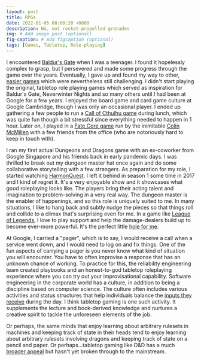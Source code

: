 ```yaml
---
layout: post
title: RPGs
date: 2022-01-05 08:00:20 +0800
description: No, not rocket-propelled grenades 
img: # Add image post (optional)
fig-caption: # Add figcaption (optional)
tags: [Games, Tabletop, Role-playing]
---
```


I encountered [Baldur's Gate](https://en.wikipedia.org/wiki/Baldur%27s_Gate) when I was a teenager. I found it hopelessly complex to grasp, but I persevered and made some progress through the game over the years. Eventually, I gave up and found my way to other, [easier games](../seh-deh-proyakt-red/) which were nevertheless still challenging. I didn't start playing the original, tabletop role playing games which served as inspiration for Baldur's Gate, Neverwinter Nights and so many others until I had been at Google for a few years. I enjoyed the board game and card game culture at Google Cambridge, though I was only an occasional player. I ended up gathering a few people to run a [Call of Cthulhu game](https://en.wikipedia.org/wiki/Call_of_Cthulhu_(role-playing_game)) during lunch, which was quite fun though a bit stressful since everything needed to happen in 1 hour. Later on, I played in a [Fate Core game](https://fate-srd.com/) run by the inimitable [Colin McMillen](https://twitter.com/mcmillen) with a few friends from the office (who are notoriously hard to keep in touch with). 

I ran my first actual Dungeons and Dragons game with an ex-coworker from Google Singapore and his friends back in early pandemic days. I was thrilled to break out my dungeon master hat once again and do some collaborative storytelling with a few strangers. As preparation for my role, I started watching [HarmonQuest](https://en.wikipedia.org/wiki/HarmonQuest). I left it behind in season 1 some time in 2017 and I kind of regret it. It's a very enjoyable show and it showcases what good roleplaying looks like. The players bring their acting talent and imagination to problem-solving in a very real way. The dungeon master is the enabler of happenings, and so this role is uniquely suited to me. In many situations, I like to hang back and subtly nudge the pieces so that things roll and collide to a climax that's surprising even for me. In a game like [League of Legends](../league-tactics), I love to play support and help the damage-dealers build up to become ever-more powerful. It's the perfect little [hole for me](../hole-me).

At Google, I carried a "pager", which is to say, I would receive a call when a service went down, and I would need to log on and fix things. One of the fun aspects of carrying a pager is you never know what kind of situation you will encounter. You have to often improvise a response that has an unknown chance of working. To practice for this, the reliability engineering team created playbooks and an honest-to-god tabletop roleplaying experience where you can try out your improvisational capability. Software engineering in the corporate world has a culture, in addition to being a discipline based on computer science. The culture often includes various activities and status structures that help individuals balance the [inputs they receive](../industrial-music) during the day. I think tabletop gaming is one such activity. It supplements the lecture and book-derived knowledge and nurtures a creative spirit to tackle the unforeseen elements of the job.

Or perhaps, the same minds that enjoy learning about arbitrary rulesets in machines and keeping track of state in their heads tend to enjoy learning about arbitrary rulesets involving dragons and keeping track of state on a pencil and paper. Or perhaps...tabletop gaming like D&D has a much [broader appeal](https://www.youtube.com/watch?v=yLEMb_RIZ3o) but hasn't yet broken through to the mainstream.
